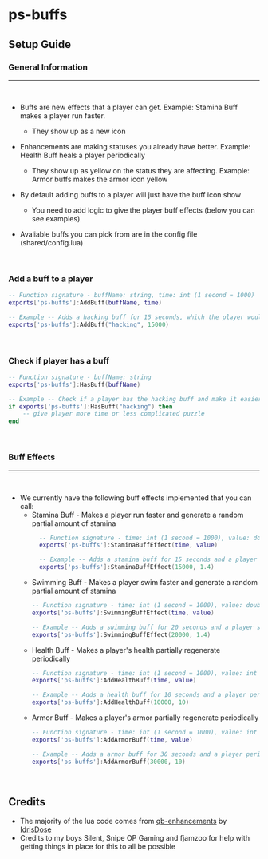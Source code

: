 # ps-buffs


## Setup Guide
### General Information
***
<br/>

- Buffs are new effects that a player can get. Example: Stamina Buff makes a player run faster.
  - They show up as a new icon

- Enhancements are making statuses you already have better. Example: Health Buff heals a player periodically
  - They show up as yellow on the status they are affecting. Example: Armor buffs makes the armor icon yellow

- By default adding buffs to a player will just have the buff icon show
  - You need to add logic to give the player buff effects (below you can see examples)

- Avaliable buffs you can pick from are in the config file (shared/config.lua)

<br/>

### Add a buff to a player
```lua
-- Function signature - buffName: string, time: int (1 second = 1000)
exports['ps-buffs']:AddBuff(buffName, time)

-- Example -- Adds a hacking buff for 15 seconds, which the player would see a hacking buff icon on their screen
exports['ps-buffs']:AddBuff("hacking", 15000)
```

<br/>

### Check if player has a buff
```lua
-- Function signature - buffName: string
exports['ps-buffs']:HasBuff(buffName)

-- Example -- Check if a player has the hacking buff and make it easier to hack something
if exports['ps-buffs']:HasBuff("hacking") then
    -- give player more time or less complicated puzzle
end
```
<br/>

### Buff Effects
***
<br/>

- We currently have the following buff effects implemented that you can call:
  - Stamina Buff - Makes a player run faster and generate a random partial amount of stamina
    ```lua
      -- Function signature - time: int (1 second = 1000), value: double (float)
      exports['ps-buffs']:StaminaBuffEffect(time, value)

      -- Example -- Adds a stamina buff for 15 seconds and a player runs 1.4 faster.
      exports['ps-buffs']:StaminaBuffEffect(15000, 1.4)
      ```
  - Swimming Buff - Makes a player swim faster and generate a random partial amount of stamina
    ```lua
    -- Function signature - time: int (1 second = 1000), value: double (float)
    exports['ps-buffs']:SwimmingBuffEffect(time, value)
    
    -- Example -- Adds a swimming buff for 20 seconds and a player swims 1.4 faster.
    exports['ps-buffs']:SwimmingBuffEffect(20000, 1.4)
    ```
  - Health Buff - Makes a player's health partially regenerate periodically
    ```lua
    -- Function signature - time: int (1 second = 1000), value: int
    exports['ps-buffs']:AddHealthBuff(time, value)
    
    -- Example -- Adds a health buff for 10 seconds and a player periodically gains 10 health.
    exports['ps-buffs']:AddHealthBuff(10000, 10)
    ```
  - Armor Buff - Makes a player's armor partially regenerate periodically
    ```lua
    -- Function signature - time: int (1 second = 1000), value: int
    exports['ps-buffs']:AddArmorBuff(time, value)
    
    -- Example -- Adds a armor buff for 30 seconds and a player periodically gains 10 armor.
    exports['ps-buffs']:AddArmorBuff(30000, 10)
    ```

<br>

## Credits
- The majority of the lua code comes from [qb-enhancements](https://github.com/IdrisDose/qb-enhancements) by [IdrisDose](https://github.com/IdrisDose)
- Credits to my boys Silent, Snipe OP Gaming and fjamzoo for help with getting things in place for this to all be possible
